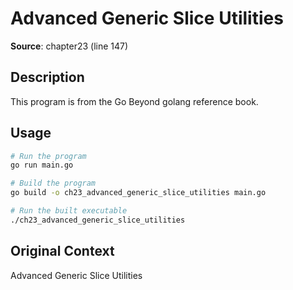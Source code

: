 # Advanced Generic Slice Utilities

**Source**: chapter23 (line 147)

## Description

This program is from the Go Beyond golang reference book.

## Usage

```bash
# Run the program
go run main.go

# Build the program
go build -o ch23_advanced_generic_slice_utilities main.go

# Run the built executable
./ch23_advanced_generic_slice_utilities
```

## Original Context

Advanced Generic Slice Utilities
